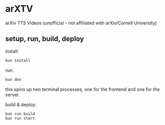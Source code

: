 # arXTV

arXiv TTS Videos (unofficial - not affiliated with arXiv/Cornell University)

## setup, run, build, deploy

install:

```sh
bun install
```

run:

```sh
bun dev
``` 

this spins up two terminal processes, one for the frontend and one for the server.

build & deploy:

```sh
bun run build
bun run start
```

